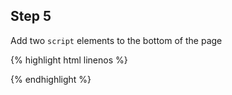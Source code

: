 ---
---

## Step 5

Add two `script` elements to the bottom of the page

{% highlight html linenos %}
<script src="respimage.min.js"></script>
<script src="lazysizes.min.js"></script>
{% endhighlight %}


